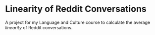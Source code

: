 # Linearity of Reddit Conversations

A project for my Language and Culture course to calculate the average *linearity* of Reddit conversations.
